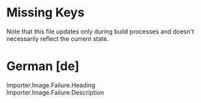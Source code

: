 # Missing Keys
Note that this file updates only during build processes and doesn't necessarily reflect the current state.

# German [de]
Importer.Image.Failure.Heading  
Importer.Image.Failure.Description  

